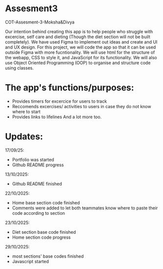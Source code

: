 # Assesment3
COT-Assesment-3-Moksha&amp;Divya

Our intention behind creating this app is to help people who struggle with excercise, self care and dieting (Though the diet section will not be built completely). We have used Figma to implement out ideas and create and UI and UX design. For this project, we will code the app so that it can be used outside Figma with more fucntionality. We will use html for the structure of the webapp, CSS to style it, and JavaScript for its functionality. We will also use Object Oriented Programming (OOP) to organise and structure code using classes. 
# The app's functions/purposes:
  - Provides timers for excercice for users to track
  - Reccomends excercises/ activities to users in case they do not know where to start
  - Provides links to lifelines
And a lot more too.

# Updates:
17/09/25:
  - Portfolio was started
  - Github README progress

13/10/2025:
  - Github README finished

22/10/2025:
  - Home base section code finished
  - Comments were added to let both teammates know where to paste their code according to section

23/10/2025:
  - Diet section base code finished
  - Home section code progress

29/10/2025:
  - most sections' base codes finished
  - Javascript started
